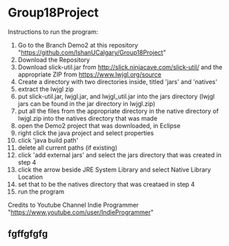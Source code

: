 # Group18Project

Instructions to run the program:

1. Go to the Branch Demo2 at this repository "https://github.com/IshanUCalgary/Group18Project"
2. Download the Repository 
3. Download slick-util.jar from http://slick.ninjacave.com/slick-util/ and the appropriate ZIP from https://www.lwjgl.org/source
4. Create a directory with two directories inside, titled 'jars' and 'natives'
5. extract the lwjgl zip
5. put slick-util.jar, lwjgl.jar, and lwjgl_util.jar into the jars directory (lwjgl jars can be found in the jar directory in lwjgl.zip)
6. put all the files from the appropriate directory in the native directory of lwjgl.zip into the natives directory that was made
7. open the Demo2 project that was downloaded, in Eclipse
8. right click the java project and select properties
9. click 'java build path'
10. delete all current paths (if existing)
11. click 'add external jars' and select the jars directory that was created in step 4
12. click the arrow beside JRE System Library and select Native Library Location
13. set that to be the natives directory that was creataed in step 4
14. run the program

Credits to Youtube Channel Indie Programmer "https://www.youtube.com/user/IndieProgrammer"

## fgffgfgfg